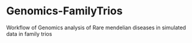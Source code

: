 # Genomics-FamilyTrios
Workflow of Genomics analysis of Rare mendelian diseases in simulated data in family trios
